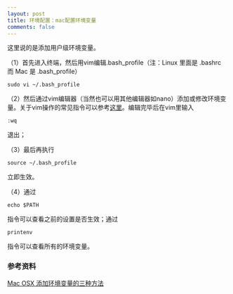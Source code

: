 ```yaml
---
layout: post
title: 环境配置：mac配置环境变量
comments: false
---
```


<!--more-->


这里说的是添加用户级环境变量。

（1）首先进入终端，然后用vim编辑.bash\_profile（注：Linux 里面是 .bashrc 而 Mac 是 .bash\_profile）

```
sudo vi ~/.bash_profile
```

（2）然后通过vim编辑器（当然也可以用其他编辑器如nano）添加或修改环境变量。关于vim操作的常见指令可以参考[这里](https://lidongxuan.github.io/blog/vivim)。编辑完毕后在vim里输入
```
:wq
```
退出；

（3）最后再执行

```
source ~/.bash_profile
```

立即生效。

（4）通过
```
echo $PATH
```
指令可以查看之前的设置是否生效；通过
```
printenv
```
指令可以查看所有的环境变量。


### 参考资料 ###

[Mac OSX 添加环境变量的三种方法](http://yijiebuyi.com/blog/41ee3bab0c5bf1d43c7a8ccc7f0fe44e.html)